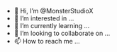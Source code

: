 - 👋 Hi, I’m @MonsterStudioX
- 👀 I’m interested in ...
- 🌱 I’m currently learning ...
- 💞️ I’m looking to collaborate on ...
- 📫 How to reach me ...

<!---
MonsterStudioX/MonsterStudioX is a ✨ special ✨ repository because its `README.md` (this file) appears on your GitHub profile.
You can click the Preview link to take a look at your changes.
--->

